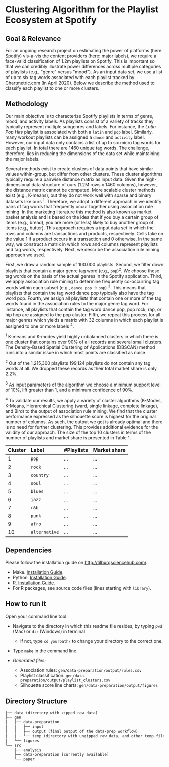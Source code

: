 # Clustering Algorithm for the Playlist Ecosystem at Spotify

## Goal & Relevance

For an ongoing research project on estimating the power of platforms (here: Spotify) vis-a-vis the content providers (here: major labels), we require
a face-valid classification of 1.2m playlists on Spotify. This is important so that we can credibly illustrate power differences across multiple categories of playlists (e.g., "genre" versus "mood"). As an input data set, we use a list of up to six tag words associated with each playlist tracked by Chartmetric.com (in April 2020). Below we describe the method used to classify each playlist to one or more clusters. 

## Methodology

Our main objective is to characterize Spotify playlists in terms of genre, mood, and activity labels. As playlists consist of a variety of tracks they typically represent multiple subgenres and labels. For instance, the *Latin Pop Hits* playlist is associated with both a `latin` and `pop` label. Similarly, many workout playlists can be assigned a `dance` and `activity` label. However, our input data only contains a list of up to six micro tag words for each playlist. In total there are 1460 unique tag words. The challenge, therefore, lies in reducing the dimensions of the data set while maintaining the major labels. 

Several methods exist to create clusters of data points that have similar values within-group, but differ from other clusters. These cluster algorithms typically require a pairwise distance matrix as input data. Given the high-dimensional data structure of ours (1.2M rows x 1460 columns), however, the distance matrix cannot be computed. More scalable cluster methods exist (e.g., K-means), but they do not work well with sparse and binary datasets like ours <sup>1</sup>. Therefore, we adopt a different approach in we identify pairs of tag words that frequently occur together using association rule mining. In the marketing literature this method is also known as market basket analysis and is based on the idea that if you buy a certain group of items (e.g., bread), you are more (or less) likely to buy another group of items (e.g., butter). This approach requires a input data set in which the rows and columns are transactions and products, respectively. Cells take on the value 1 if a product occurs in a transaction and 0 otherwise. In the same way, we construct a matrix in which rows and columns represent playlists and tag words, respectively. Next, we describe the association rule mining approach we used. 

First, we draw a random sample of 100.000 playlists. Second, we filter down playlists that contain a major genre tag word (e.g., `pop`)<sup>2</sup>. We choose these tag words on the basis of the actual genres in the Spotify application. Third, we apply association rule mining to determine frequently co-occurring tag words within each subset (e.g., `dance pop` → `pop`) <sup>3</sup>. This means that playlists that contain the tag word dance pop typically also have the tag word pop. Fourth, we assign all playlists that contain one or more of the tag words found in the association rules to the major genre tag word. For instance, all playlists that contain the tag word dance pop, pop rock, rap, or hip hop are assigned to the pop cluster. Fifth, we repeat this process for all major genres which yields a matrix with 32 columns in which each playlist is assigned to one or more labels <sup>4</sup>. 


<sup>1</sup> K-means and K-modes yield highly unbalanced clusters in which there is one cluster that contains over 90% of all records and several small clusters. The Density-Based Spatial Clustering of Applications (DBSCAN) method runs into a similar issue in which most points are classified as noise. 

<sup>2</sup> Out of the 1,215,300 playlists 199,124 playlists do not contain any tag words at all. We dropped these records as their total market share is only 2.2%.  

<sup>3</sup> As input parameters of the algorithm we choose a minimum support level of 10%, lift greater than 1, and a minimum confidence of 90%. 

<sup>4</sup> To validate our results, we apply a variety of cluster algorithms (K-Modes, K-Means, Hierarchical Clustering (ward, single linkage, complete linkage), and Bird) to the output of association rule mining. We find that the cluster performance expressed as the silhouette score is highest for the original number of columns. As such, the output we got is already optimal and there is no need for further clustering. This provides additional evidence for the validity of our approach. The size of the top 10 clusters in terms of the number of playlists and market share is presented in Table 1.

| Cluster | Label | #Playlists | Market share|
| :----- |:----- |:----- |:----- |
| 1 | `pop` | ... | ...| 
| 2 | `rock` | ... | ...| 
| 3 | `country` | ... | ...| 
| 4 | `soul` | ... | ...| 
| 5 | `blues` | ... | ...| 
| 6 | `jazz` | ... | ...| 
| 7 | `r&b` | ... | ...| 
| 8 | `punk` | ... | ...| 
| 9 | `afro` | ... | ...| 
| 10 | `alternative` | ... | ...| 

## Dependencies

Please follow the installation guide on http://tilburgsciencehub.com/.

- Make. [Installation Guide](http://tilburgsciencehub.com/setup/make).
- Python. [Installation Guide](http://tilburgsciencehub.com/setup/python/).
- R. [Installation Guide](http://tilburgsciencehub.com/setup/r/).
- For R packages, see source code files (lines starting with `library`).

## How to run it

Open your command line tool:

- Navigate to the directory in which this readme file resides, by typing `pwd` (Mac) or `dir` (Windows) in terminal

  - if not, type `cd yourpath/` to change your directory to the correct one.
  
- Type `make` in the command line.

- *Generated files:*
	- Association rules: `gen/data-preparation/output/rules.csv`
	- Playlist classification: `gen/data-preparation/output/playlist_clusters.csv`
	- Silhouette score line charts: `gen/data-preparation/output/figures`

## Directory Structure

```txt
├── data (directory with zipped raw data)
├── gen
│   ├── data-preparation
│   │   ├── input
│   │   ├── output (final output of the data-prep workflow)
│   │   └── temp (directory with unzipped raw data, and other temp files)
│   └── figures
└── src
    ├── analysis
    ├── data-preparation [currently available]
    └── paper
```
